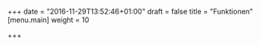 +++
date = "2016-11-29T13:52:46+01:00"
draft = false
title = "Funktionen"
[menu.main]
    weight = 10

+++

